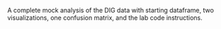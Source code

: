 A complete mock analysis of the DIG data with starting dataframe, two visualizations, one confusion matrix, and the lab code instructions.
